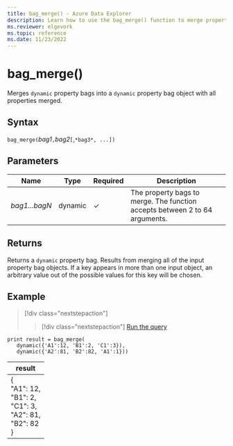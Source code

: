 ```yaml
---
title: bag_merge() - Azure Data Explorer 
description: Learn how to use the bag_merge() function to merge property bags.
ms.reviewer: elgevork
ms.topic: reference
ms.date: 11/23/2022
---
```

# bag_merge()

Merges `dynamic` property bags into a `dynamic` property bag object with all properties merged.

## Syntax

`bag_merge(`*bag1*`,`*bag2*`[`,`*bag3*, ...])`

## Parameters

| Name | Type | Required | Description |
| -- | -- | -- | -- |
| *bag1...bagN* | dynamic | &check; | The property bags to merge. The function accepts between 2 to 64 arguments. |

## Returns

Returns a `dynamic` property bag. Results from merging all of the input property bag objects. If a key appears in more than one input object, an arbitrary value out of the possible values for this key will be chosen.

## Example

> [!div class="nextstepaction"]
> > [!div class="nextstepaction"]
> <a href="https://dataexplorer.azure.com/clusters/help/databases/Samples?query=H4sIAAAAAAAAAysoyswrUShKLS7NKVGwVUhKTI/PTS1KT9XgUlBQSKnMS8zNTNaoVnc0VLcyNNJRUHcCMkC0M5A2rtXUQVNmpG5lYQhSBmKA1IE11mpqAgDRMHuwaAAAAA==" target="_blank">Run the query</a>

```kusto
print result = bag_merge(
   dynamic({'A1':12, 'B1':2, 'C1':3}),
   dynamic({'A2':81, 'B2':82, 'A1':1}))
```

|result|
|---|
|{<br>  "A1": 12,<br>  "B1": 2,<br>  "C1": 3,<br>  "A2": 81,<br>  "B2": 82<br>}|
